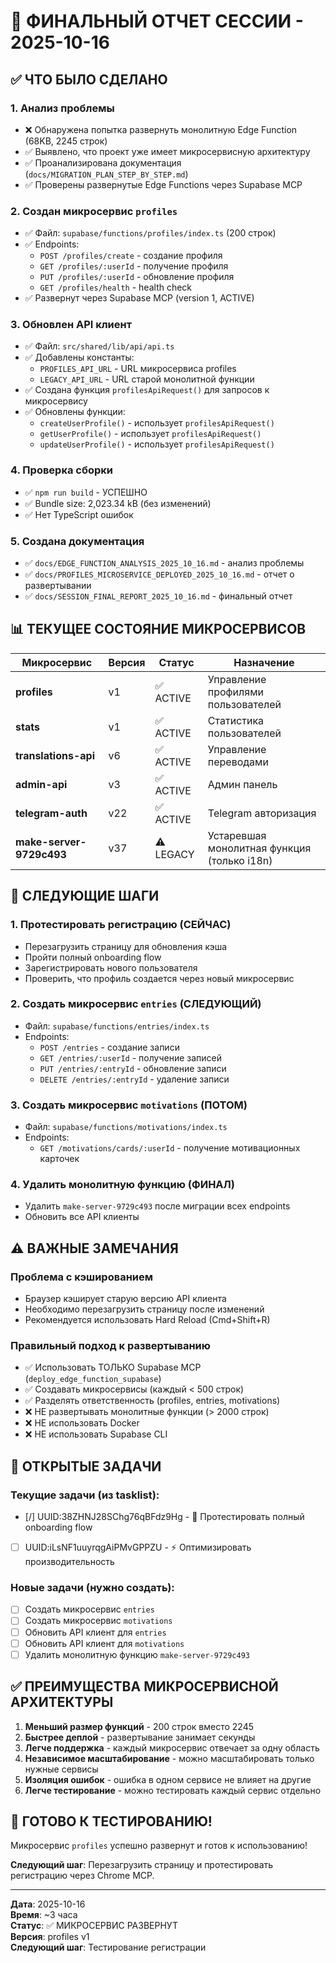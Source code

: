# 🎉 ФИНАЛЬНЫЙ ОТЧЕТ СЕССИИ - 2025-10-16

## ✅ ЧТО БЫЛО СДЕЛАНО

### 1. Анализ проблемы
- ❌ Обнаружена попытка развернуть монолитную Edge Function (68KB, 2245 строк)
- ✅ Выявлено, что проект уже имеет микросервисную архитектуру
- ✅ Проанализирована документация (`docs/MIGRATION_PLAN_STEP_BY_STEP.md`)
- ✅ Проверены развернутые Edge Functions через Supabase MCP

### 2. Создан микросервис `profiles`
- ✅ Файл: `supabase/functions/profiles/index.ts` (200 строк)
- ✅ Endpoints:
  - `POST /profiles/create` - создание профиля
  - `GET /profiles/:userId` - получение профиля
  - `PUT /profiles/:userId` - обновление профиля
  - `GET /profiles/health` - health check
- ✅ Развернут через Supabase MCP (version 1, ACTIVE)

### 3. Обновлен API клиент
- ✅ Файл: `src/shared/lib/api/api.ts`
- ✅ Добавлены константы:
  - `PROFILES_API_URL` - URL микросервиса profiles
  - `LEGACY_API_URL` - URL старой монолитной функции
- ✅ Создана функция `profilesApiRequest()` для запросов к микросервису
- ✅ Обновлены функции:
  - `createUserProfile()` - использует `profilesApiRequest()`
  - `getUserProfile()` - использует `profilesApiRequest()`
  - `updateUserProfile()` - использует `profilesApiRequest()`

### 4. Проверка сборки
- ✅ `npm run build` - УСПЕШНО
- ✅ Bundle size: 2,023.34 kB (без изменений)
- ✅ Нет TypeScript ошибок

### 5. Создана документация
- ✅ `docs/EDGE_FUNCTION_ANALYSIS_2025_10_16.md` - анализ проблемы
- ✅ `docs/PROFILES_MICROSERVICE_DEPLOYED_2025_10_16.md` - отчет о развертывании
- ✅ `docs/SESSION_FINAL_REPORT_2025_10_16.md` - финальный отчет

## 📊 ТЕКУЩЕЕ СОСТОЯНИЕ МИКРОСЕРВИСОВ

| Микросервис | Версия | Статус | Назначение |
|-------------|--------|--------|------------|
| **profiles** | v1 | ✅ ACTIVE | Управление профилями пользователей |
| **stats** | v1 | ✅ ACTIVE | Статистика пользователей |
| **translations-api** | v6 | ✅ ACTIVE | Управление переводами |
| **admin-api** | v3 | ✅ ACTIVE | Админ панель |
| **telegram-auth** | v22 | ✅ ACTIVE | Telegram авторизация |
| **make-server-9729c493** | v37 | ⚠️ LEGACY | Устаревшая монолитная функция (только i18n) |

## 🎯 СЛЕДУЮЩИЕ ШАГИ

### 1. Протестировать регистрацию (СЕЙЧАС)
- Перезагрузить страницу для обновления кэша
- Пройти полный onboarding flow
- Зарегистрировать нового пользователя
- Проверить, что профиль создается через новый микросервис

### 2. Создать микросервис `entries` (СЛЕДУЮЩИЙ)
- Файл: `supabase/functions/entries/index.ts`
- Endpoints:
  - `POST /entries` - создание записи
  - `GET /entries/:userId` - получение записей
  - `PUT /entries/:entryId` - обновление записи
  - `DELETE /entries/:entryId` - удаление записи

### 3. Создать микросервис `motivations` (ПОТОМ)
- Файл: `supabase/functions/motivations/index.ts`
- Endpoints:
  - `GET /motivations/cards/:userId` - получение мотивационных карточек

### 4. Удалить монолитную функцию (ФИНАЛ)
- Удалить `make-server-9729c493` после миграции всех endpoints
- Обновить все API клиенты

## ⚠️ ВАЖНЫЕ ЗАМЕЧАНИЯ

### Проблема с кэшированием
- Браузер кэширует старую версию API клиента
- Необходимо перезагрузить страницу после изменений
- Рекомендуется использовать Hard Reload (Cmd+Shift+R)

### Правильный подход к развертыванию
- ✅ Использовать ТОЛЬКО Supabase MCP (`deploy_edge_function_supabase`)
- ✅ Создавать микросервисы (каждый < 500 строк)
- ✅ Разделять ответственность (profiles, entries, motivations)
- ❌ НЕ развертывать монолитные функции (> 2000 строк)
- ❌ НЕ использовать Docker
- ❌ НЕ использовать Supabase CLI

## 📝 ОТКРЫТЫЕ ЗАДАЧИ

### Текущие задачи (из tasklist):
- [/] UUID:38ZHNJ28SChg76qBFdz9Hg - 🧪 Протестировать полный onboarding flow
- [ ] UUID:iLsNF1uuyrqgAiPMvGPPZU - ⚡ Оптимизировать производительность

### Новые задачи (нужно создать):
- [ ] Создать микросервис `entries`
- [ ] Создать микросервис `motivations`
- [ ] Обновить API клиент для `entries`
- [ ] Обновить API клиент для `motivations`
- [ ] Удалить монолитную функцию `make-server-9729c493`

## ✅ ПРЕИМУЩЕСТВА МИКРОСЕРВИСНОЙ АРХИТЕКТУРЫ

1. **Меньший размер функций** - 200 строк вместо 2245
2. **Быстрее деплой** - развертывание занимает секунды
3. **Легче поддержка** - каждый микросервис отвечает за одну область
4. **Независимое масштабирование** - можно масштабировать только нужные сервисы
5. **Изоляция ошибок** - ошибка в одном сервисе не влияет на другие
6. **Легче тестирование** - можно тестировать каждый сервис отдельно

## 🚀 ГОТОВО К ТЕСТИРОВАНИЮ!

Микросервис `profiles` успешно развернут и готов к использованию!

**Следующий шаг**: Перезагрузить страницу и протестировать регистрацию через Chrome MCP.

---

**Дата**: 2025-10-16  
**Время**: ~3 часа  
**Статус**: ✅ МИКРОСЕРВИС РАЗВЕРНУТ  
**Версия**: profiles v1  
**Следующий шаг**: Тестирование регистрации

